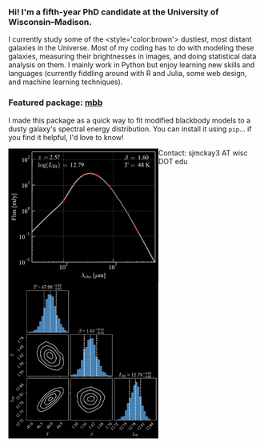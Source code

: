 ### Hi! I'm a fifth-year PhD candidate at the University of Wisconsin–Madison.

I currently study some of the <style='color:brown'> dustiest, most distant galaxies in the Universe. Most of my coding has to do with modeling these galaxies, measuring their brightnesses in images, and doing statistical data analysis on them. I mainly work in Python but enjoy learning new skills and languages (currently fiddling around with R and Julia, some web design, and machine learning techniques).

### Featured package: [mbb](https://github.com/sjmckay/mbb)

I made this package as a quick way to fit modified blackbody models to a dusty galaxy's spectral energy distribution. You can install it using `pip`... if you find it helpful, I'd love to know!

<p>
  <img width="300" alt="" align="left" src="mbb_example.pdf">
  <img width="300" alt="" align="left" src="corner_example.pdf">
</p>


Contact: sjmckay3 AT wisc DOT edu
